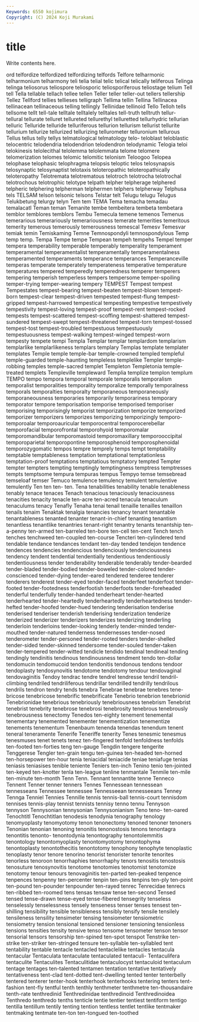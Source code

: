 ```yaml
---
Keywords: 6550 kojimura
Copyright: (C) 2024 Koji Murakami
---
```


# title

Write contents here.



ord telfordize telfordized
telfordizing telfords Telfore telharmonic telharmonium telharmony teli telia telial telic
telical telically teliferous Telinga telinga teliosorus teliospore teliosporic teliosporiferous teliostage
telium Tell tell Tella tellable tellach tellee tellen Teller teller
teller-out tellers tellership Tellez Tellford tellies tellieses telligraph Tellima tellin
Tellina Tellinacea tellinacean tellinaceous telling tellingly Tellinidae tellinoid Tello Telloh
tells tellsome tellt tell-tale telltale telltalely telltales tell-truth telltruth tellur-
tellural tellurate telluret tellureted tellurethyl telluretted tellurhydric tellurian telluric Telluride
telluride telluriferous tellurion tellurism tellurist tellurite tellurium tellurize tellurized tellurizing
tellurometer telluronium tellurous Tellus tellus telly tellys telmatological telmatology telo-
teloblast teloblastic telocentric telodendria telodendrion telodendron telodynamic Telogia teloi telokinesis
telolecithal telolemma telolemmata telome telomere telomerization telomes telomic telomitic telonism
Teloogoo Telopea telophase telophasic telophragma telopsis teloptic telos telosynapsis telosynaptic
telosynaptist telotaxis teloteropathic teloteropathically teloteropathy Telotremata telotrematous telotroch telotrocha telotrochal
telotrochous telotrophic telotype telpath telpher telpherage telphered telpheric telphering telpherman
telphermen telphers telpherway Telphusa tels TELSAM telson telsonic telsons Telstar
telt Telugu telugu Telugus Telukbetung telurgy telyn Tem tem TEMA
Tema temacha temadau temalacatl Teman teman Temanite tembe tembeitera tembeta
tembetara temblor temblores temblors Tembu Temecula temene temenos Temenus temerarious
temerariously temerariousness temerate temerities temeritous temerity temerous temerously temerousness temescal
Temesv Temesvar temiak temin Temiskaming Temne Temnospondyli temnospondylous Temp temp
temp. Tempa Tempe tempe Tempean tempeh tempehs Tempel temper tempera
temperability temperable temperably temperality temperament temperamental temperamentalist temperamentally temperamentalness temperamented
temperaments temperance temperances Temperanceville temperas temperate temperately temperateness temperative temperature
temperatures tempered temperedly temperedness temperer temperers tempering temperish temperless tempers
tempersome temper-spoiling temper-trying temper-wearing tempery TEMPEST Tempest tempest Tempestates tempest-bearing
tempest-beaten tempest-blown tempest-born tempest-clear tempest-driven tempested tempest-flung tempest-gripped tempest-harrowed tempestical
tempesting tempestive tempestively tempestivity tempest-loving tempest-proof tempest-rent tempest-rocked tempests tempest-scattered
tempest-scoffing tempest-shattered tempest-sundered tempest-swept tempest-threatened tempest-torn tempest-tossed tempest-tost tempest-troubled tempestuous
tempestuously tempestuousness tempest-walking tempest-winged tempest-worn tempesty tempete tempi Templa Templar
templar templardom templarism templarlike templarlikeness templars templary Templas template templater
templates Temple temple temple-bar temple-crowned templed templeful temple-guarded temple-haunting templeless
templelike Templer temple-robbing temples temple-sacred templet Templeton Templetonia temple-treated templets
Templeville templeward Templia templize templon templum TEMPO tempo tempora temporal
temporale temporalis temporalism temporalist temporalities temporality temporalize temporally temporalness temporals
temporalties temporalty temporaneous temporaneously temporaneousness temporaries temporarily temporariness temporary temporator
tempore temporisation temporise temporised temporiser temporising temporisingly temporist temporization temporize
temporized temporizer temporizers temporizes temporizing temporizingly temporo- temporoalar temporoauricular temporocentral
temporocerebellar temporofacial temporofrontal temporohyoid temporomalar temporomandibular temporomastoid temporomaxillary temporooccipital temporoparietal
temporopontine temporosphenoid temporosphenoidal temporozygomatic tempos tempre temprely temps tempt temptability
temptable temptableness temptation temptational temptationless temptation-proof temptations temptatious temptatory tempted
Tempter tempter tempters tempting temptingly temptingness temptress temptresses tempts temptsome
tempura tempuras tempus Tempyo temse temsebread temseloaf temser Temuco temulence
temulency temulent temulentive temulently Ten ten ten- ten. Tena tenabilities
tenability tenable tenableness tenably tenace tenaces Tenach tenacious tenaciously tenaciousness
tenacities tenacity tenacle ten-acre ten-acred tenacula tenaculum tenaculums tenacy Tenafly
Tenaha tenai tenail tenaille tenailles tenaillon tenails tenaim Tenaktak tenalgia
tenancies tenancy tenant tenantable tenantableness tenanted tenanter tenant-in-chief tenanting tenantism
tenantless tenantlike tenantries tenant-right tenantry tenants tenantship ten-a-penny ten-armed ten-barreled
ten-bore ten-cell ten-cent Tench tench tenches tenchweed ten-coupled ten-course Tencteri
ten-cylindered tend tendable tendance tendances tendant ten-day tended tendejon tendence
tendences tendencies tendencious tendenciously tendenciousness tendency tendent tendential tendentially tendentious
tendentiously tendentiousness tender tenderability tenderable tenderably tender-bearded tender-bladed tender-bodied tender-boweled
tender-colored tender-conscienced tender-dying tender-eared tendered tenderee tenderer tenderers tenderest tender-eyed
tender-faced tenderfeet tenderfoot tender-footed tender-footedness tenderfootish tenderfoots tender-foreheaded tenderful tenderfully
tender-handed tenderheart tender-hearted tenderhearted tender-heartedly tenderheartedly tenderheartedness tender-hefted tender-hoofed tender-hued
tendering tenderisation tenderise tenderised tenderiser tenderish tenderising tenderization tenderize tenderized
tenderizer tenderizers tenderizes tenderizing tenderling tenderloin tenderloins tender-looking tenderly tender-minded
tender-mouthed tender-natured tenderness tendernesses tender-nosed tenderometer tender-personed tender-rooted tenders tender-shelled
tender-sided tender-skinned tendersome tender-souled tender-taken tender-tempered tender-witted tendicle tendido tendinal
tendineal tending tendingly tendinitis tendinous tendinousness tendment tendo ten-dollar tendomucin
tendomucoid tendon tendonitis tendonous tendons tendoor tendoplasty tendosynovitis tendotome tendotomy
tendour tendovaginal tendovaginitis Tendoy tendrac tendre tendrel tendresse tendril tendril-climbing
tendriled tendriliferous tendrillar tendrilled tendrilly tendrilous tendrils tendron tendry tends
tenebra Tenebrae tenebrae tenebres tene-bricose tenebricose tenebrific tenebrificate Tenebrio tenebrion
tenebrionid Tenebrionidae tenebrious tenebriously tenebriousness tenebrism Tenebrist tenebrist tenebrity tenebrose
tenebrosi tenebrosity tenebrous tenebrously tenebrousness tenectomy Tenedos ten-eighty tenement tenemental
tenementary tenemented tenementer tenementization tenementize tenements tenementum Tenenbaum tenenda tenendas
tenendum tenent teneral teneramente Tenerife Teneriffe tenerity Tenes tenesmic tenesmus
tenesmuses tenet tenets tenez ten-fingered tenfold tenfoldness tenfolds ten-footed ten-forties
teng ten-gauge Tengdin tengere tengerite Tenggerese Tengler ten-grain tengu ten-guinea
ten-headed ten-horned ten-horsepower ten-hour tenia teniacidal teniacide teniae teniafuge tenias
teniasis teniasises tenible teniente Teniers ten-inch Tenino tenio ten-jointed ten-keyed
ten-knotter tenla ten-league tenline tenmantale Tenmile ten-mile ten-minute ten-month Tenn
Tenn. Tennant tennantite tenne Tenneco Tennent Tenner tenner tenners Tennes
Tennessean tennessean tennesseans Tennessee tennessee Tennesseean tennesseeans Tenney Tennga Tenniel
Tennies Tennille tennis tennis-ball tennis-court tennisdom tennises tennis-play tennist tennists
tennisy tenno tennu Tennyson tennyson Tennysonian tennysonian Tennysonianism Teno teno-
ten-oared Tenochtitl Tenochtitlan tenodesis tenodynia tenography tenology tenomyoplasty tenomyotomy tenon
tenonectomy tenoned tenoner tenoners Tenonian tenonian tenoning tenonitis tenonostosis tenons
tenontagra tenontitis tenonto- tenontodynia tenontography tenontolemmitis tenontology tenontomyoplasty tenontomyotomy tenontophyma
tenontoplasty tenontothecitis tenontotomy tenophony tenophyte tenoplastic tenoplasty tenor tenore tenorino
tenorist tenorister tenorite tenorites tenorless tenoroon tenorrhaphies tenorrhaphy tenors tenositis
tenostosis tenosuture tenosynovitis tenotome tenotomies tenotomist tenotomize tenotomy tenour tenours
tenovaginitis ten-parted ten-peaked tenpence tenpences tenpenny ten-percenter tenpin ten-pins tenpins
ten-ply ten-point ten-pound ten-pounder tenpounder ten-rayed tenrec Tenrecidae tenrecs ten-ribbed
ten-roomed tens tensas tensaw tense ten-second Tensed tensed tense-drawn tense-eyed
tense-fibered tensegrity tenseless tenselessly tenselessness tensely tenseness tenser tenses tensest
ten-shilling tensibility tensible tensibleness tensibly tensify tensile tensilely tensileness tensility
tensimeter tensing tensiometer tensiometric tensiometry tension tensional tensioned tensioner tensioning
tensionless tensions tensities tensity tensive tenso tensome tensometer tenson tensor
tensorial tensors tensorship ten-spined ten-spot tenspot Tenstrike ten-strike ten-striker ten-stringed
tensure ten-syllable ten-syllabled tent tentability tentable tentacle tentacled tentaclelike tentacles
tentacula tentacular Tentaculata tentaculate tentaculated tentaculi- Tentaculifera tentaculite Tentaculites Tentaculitidae
tentaculocyst tentaculoid tentaculum tentage tentages ten-talented tentamen tentation tentative tentatively
tentativeness tent-clad tent-dotted tent-dwelling tented tenter tenterbelly tentered tenterer tenter-hook
tenterhook tenterhooks tentering tenters tent-fashion tent-fly tentful tenth tenthly tenthmeter
tenthmetre ten-thousandaire tenth-rate tenthredinid Tenthredinidae tenthredinoid Tenthredinoidea Tenthredo tenthredo tenths
tenticle tentie tentier tentiest tentiform tentigo tentilla tentillum tentily tenting
tention tentless tentlet tentlike tentmaker tentmaking tentmate ten-ton ten-tongued ten-toothed
